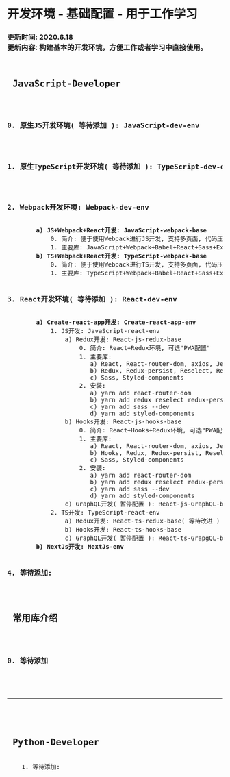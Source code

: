<h1>
    开发环境 - 基础配置 - 用于工作学习
</h1>
<h3>
    更新时间: 2020.6.18<br/>
    更新内容: 构建基本的开发环境，方便工作或者学习中直接使用。
</h3>
<pre>
    <h2> JavaScript-Developer </h2>
    <h3>0. 原生JS开发环境( 等待添加 ): JavaScript-dev-env</h3>
    <h3>1. 原生TypeScript开发环境( 等待添加 ): TypeScript-dev-env</h3>
    <h3>2. Webpack开发环境: Webpack-dev-env</h3>
        <b>a) JS+Webpack+React开发: JavaScript-webpack-base</b>
            0. 简介: 便于使用Webpack进行JS开发, 支持多页面, 代码压缩等, 区分了开发/生产环境配置
            1. 主要库: JavaScript+Webpack+Babel+React+Sass+Express
        <b>b) TS+Webpack+React开发: TypeScript-webpack-base</b>
            0. 简介: 便于使用Webpack进行TS开发, 支持多页面, 代码压缩等, 区分了开发/生产环境配置
            1. 主要库: TypeScript+Webpack+Babel+React+Sass+Express
    <h3>3. React开发环境( 等待添加 ): React-dev-env</h3>
        <b>a) Create-react-app开发: Create-react-app-env</b>
            1. JS开发: JavaScript-react-env
                a) Redux开发: React-js-redux-base
                    0. 简介: React+Redux环境, 可选"PWA配置" 
                    1. 主要库: 
                       a) React, React-router-dom, axios, Jest 
                       b) Redux, Redux-persist, Reselect, Redux-thunk, Redux-Saga
                       c) Sass, Styled-components
                    2. 安装:
                       a) yarn add react-router-dom
                       b) yarn add redux reselect redux-persist redux-thunk redux-saga
                       c) yarn add sass --dev
                       d) yarn add styled-components
                b) Hooks开发: React-js-hooks-base
                    0. 简介: React+Hooks+Redux环境, 可选"PWA配置" 
                    1. 主要库: 
                       a) React, React-router-dom, axios, Jest 
                       b) Hooks, Redux, Redux-persist, Reselect, Redux-thunk, Redux-Saga
                       c) Sass, Styled-components
                    2. 安装:
                       a) yarn add react-router-dom
                       b) yarn add redux reselect redux-persist redux-thunk redux-saga
                       c) yarn add sass --dev
                       d) yarn add styled-components
                c) GraphQL开发( 暂停配置 ): React-js-GraphQL-base
            2. TS开发: TypeScript-react-env
                a) Redux开发: React-ts-redux-base( 等待改进 )
                b) Hooks开发: React-ts-hooks-base
                c) GraphQL开发( 暂停配置 ): React-ts-GrapgQL-base
        <b>b) NextJs开发: NextJs-env</b>
    <h3>4. 等待添加:</h3>
    <h2> 常用库介绍 </h2>
    <h3>0. 等待添加</h3>
</pre>

<br/>
<hr/>
<br/>

<pre>
    <h2> Python-Developer </h2>
    1. 等待添加:
</pre>